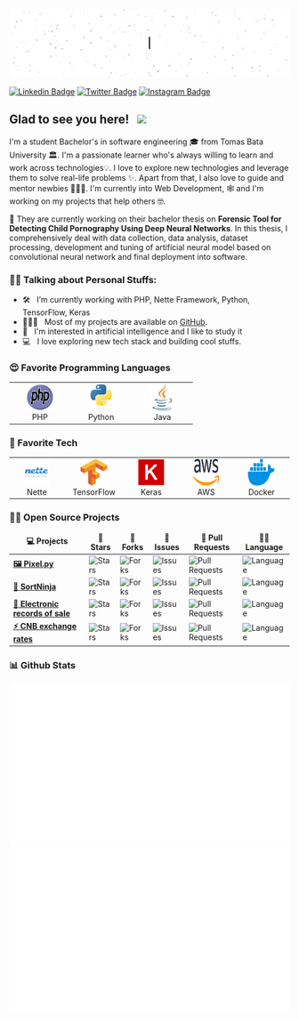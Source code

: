 ![Hi, I'm Philip 👋 I'm a 🚀 Czech software engineer 🚀 I 😍️ challenges](https://github.com/filipsedivy/filipsedivy/raw/master/assets/github.gif)

[![Linkedin Badge](https://img.shields.io/badge/-LinkedIn-0e76a8?style=flat-square&logo=Linkedin&logoColor=white)](http://linkedin.com/in/filipsedivy/)
[![Twitter Badge](https://img.shields.io/badge/-Twitter-00acee?style=flat-square&logo=Twitter&logoColor=white)](https://twitter.com/filipsedivy)
[![Instagram Badge](https://img.shields.io/badge/-Instagram-e4405f?style=flat-square&logo=Instagram&logoColor=white)](https://instagram.com/filipsedivy.cz)

## Glad to see you here! &nbsp; ![](https://visitor-badge.glitch.me/badge?page_id=filipsedivy.filipsedivy&style=flat-square&color=0088cc)

I'm a student Bachelor's in software engineering 🎓 from Tomas Bata University 🏛. I'm a passionate learner who's always
willing to learn and work across technologies💡. I love to explore new technologies and leverage them to solve real-life
problems ✨. Apart from that, I also love to guide and mentor newbies 👨🏻‍💻. I'm currently into Web Development, 🕸️
and I'm working on my projects that help others 🤓.

📣 They are currently working on their bachelor thesis on **Forensic Tool for Detecting Child Pornography Using Deep Neural Networks**. In this thesis, I comprehensively deal with data collection, data analysis, dataset processing, development and tuning of artificial neural model based on convolutional neural network and final deployment into software.

### 🙌🏻 Talking about Personal Stuffs:

- 🛠 &nbsp; I’m currently working with PHP, Nette Framework, Python, TensorFlow, Keras
- 👨🏻‍💻 &nbsp; Most of my projects are available on [GitHub](https://github.com/filipsedivy).
- 🧠 &nbsp; I'm interested in artificial intelligence and I like to study it
- 💻 &nbsp; I love exploring new tech stack and building cool stuffs.

### 😍 Favorite Programming Languages

<table>
 <tr>
  <td align="center" width="96">
      <img src="./assets/tech/php.svg" width="48" height="48" alt="PHP" />
      <br>PHP
   </td>
   <td align="center" width="96">
      <img src="./assets/tech/python.svg" width="48" height="48" alt="Python" />
      <br>Python
   </td>
   <td align="center" width="96">
      <img src="./assets/tech/java.svg" width="48" height="48" alt="Java" />
      <br>Java
   </td>
 </tr>
</table>

### 🚀 Favorite Tech

<table>
  <tr>
    <td align="center" width="96">
      <img src="./assets/tech/nette.png" width="48" height="48" alt="Nette" />
      <br>Nette
    </td>
    <td align="center"  width="96">
      <img src="./assets/tech/tensorflow.svg" width="48" height="48" alt="TensorFlow" />
      <br>TensorFlow
    </td>
    <td align="center"  width="96">
      <img src="./assets/tech/keras.svg" width="48" height="48" alt="Keras" />
      <br>Keras
    </td>
    <td align="center" width="96">
      <img src="./assets/tech/aws.svg" width="48" height="48" alt="AWS" />
      <br>AWS
    </td>
    <td align="center" width="96">
      <img src="./assets/tech/docker.svg" width="48" height="48" alt="Docker" />
      <br>Docker
    </td>
  </tr>
</table>

### 🧑‍🚀 Open Source Projects

<table>
    <thead align="center">
      <tr>
        <td><b>💻 Projects</b></td>
        <td><b>🌟 Stars</b></td>
        <td><b>🍴 Forks</b></td>
        <td><b>🐛 Issues</b></td>
        <td><b>🔔 Pull Requests</b></td>
        <td><b>👨‍💻 Language</b></td>
      </tr>
    </thead>
    <tbody>
      <tr>
      	<td><a href="https://github.com/filipsedivy/pixel.py"><b>🖼 Pixel.py</b></a></td>
        <td><img alt="Stars" src="https://img.shields.io/github/stars/filipsedivy/pixel.py?style=flat-square&labelColor=343b41"/></td>
        <td><img alt="Forks" src="https://img.shields.io/github/forks/filipsedivy/pixel.py?style=flat-square&labelColor=343b41"/></td>
        <td><img alt="Issues" src="https://img.shields.io/github/issues/filipsedivy/pixel.py?style=flat-square"/></td>
        <td><img alt="Pull Requests" src="https://img.shields.io/github/issues-pr/filipsedivy/pixel.py?style=flat-square"/></td>
        <td><img alt="Language" src="https://img.shields.io/github/languages/top/filipsedivy/pixel.py?style=flat-square"/></td>
      </tr>
      <tr>
        <td><a href="https://github.com/filipsedivy/cnb-api"><b>🥷 SortNinja</b></a></td>
        <td><img alt="Stars" src="https://img.shields.io/github/stars/filipsedivy/SortNinja?style=flat-square&labelColor=343b41"/></td>
        <td><img alt="Forks" src="https://img.shields.io/github/forks/filipsedivy/SortNinja?style=flat-square&labelColor=343b41"/></td>
        <td><img alt="Issues" src="https://img.shields.io/github/issues/filipsedivy/cnb-api?style=flat-square"/></td>
        <td><img alt="Pull Requests" src="https://img.shields.io/github/issues-pr/filipsedivy/SortNinja?style=flat-square"/></td>
        <td><img alt="Language" src="https://img.shields.io/github/languages/top/filipsedivy/SortNinja?style=flat-square"/></td>
      </tr>
      <tr>
      	<td><a href="https://github.com/filipsedivy/php-eet"><b>💸 Electronic records of sale</b></a></td>
        <td><img alt="Stars" src="https://img.shields.io/github/stars/filipsedivy/php-eet?style=flat-square&labelColor=343b41"/></td>
        <td><img alt="Forks" src="https://img.shields.io/github/forks/filipsedivy/php-eet?style=flat-square&labelColor=343b41"/></td>
        <td><img alt="Issues" src="https://img.shields.io/github/issues/filipsedivy/php-eet?style=flat-square"/></td>
        <td><img alt="Pull Requests" src="https://img.shields.io/github/issues-pr/filipsedivy/php-eet?style=flat-square"/></td>
        <td><img alt="Language" src="https://img.shields.io/github/languages/top/filipsedivy/php-eet?style=flat-square"/></td>
      </tr>
      <tr>
      	<td><a href="https://github.com/filipsedivy/cnb-api"><b>⚡️ CNB exchange rates</b></a></td>
        <td><img alt="Stars" src="https://img.shields.io/github/stars/filipsedivy/cnb-api?style=flat-square&labelColor=343b41"/></td>
        <td><img alt="Forks" src="https://img.shields.io/github/forks/filipsedivy/cnb-api?style=flat-square&labelColor=343b41"/></td>
        <td><img alt="Issues" src="https://img.shields.io/github/issues/filipsedivy/cnb-api?style=flat-square"/></td>
        <td><img alt="Pull Requests" src="https://img.shields.io/github/issues-pr/filipsedivy/cnb-api?style=flat-square"/></td>
        <td><img alt="Language" src="https://img.shields.io/github/languages/top/filipsedivy/cnb-api?style=flat-square"/></td>
      </tr>
    </tbody>
  </table>

### 📊 Github Stats
<a href='https://github.com/filipsedivy/github-stats'>

![Stats Overview](https://raw.githubusercontent.com/filipsedivy/github-stats/master/generated/overview.svg)
![Most Used Languages](https://raw.githubusercontent.com/filipsedivy/github-stats/master/generated/languages.svg)

</a>
